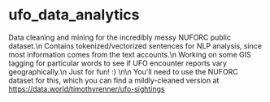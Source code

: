 # ufo_data_analytics
Data cleaning and mining for the incredibly messy NUFORC public dataset.\n
Contains tokenized/vectorized sentences for NLP analysis, since most information comes from the text accounts.\n
Working on some GIS tagging for particular words to see if UFO encounter reports vary geographically.\n
Just for fun! :)
\n\n
You'll need to use the NUFORC dataset for this, which you can find a mildly-cleaned version at https://data.world/timothyrenner/ufo-sightings
